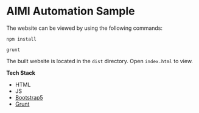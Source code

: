 # AIMI Automation Sample

The website can be viewed by using the following commands:

`npm install`

`grunt`

The built website is located in the `dist` directory. Open `index.html` to view.

**Tech Stack**

- HTML
- JS
- [Bootstrap5](https://getbootstrap.com/docs/5.3/getting-started/introduction/)
- [Grunt](https://gruntjs.com/getting-started)
